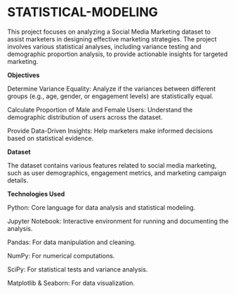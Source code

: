 # STATISTICAL-MODELING

This project focuses on analyzing a Social Media Marketing dataset to assist marketers in designing effective marketing strategies. The project involves various statistical analyses, including variance testing and demographic proportion analysis, to provide actionable insights for targeted marketing.

**Objectives**

Determine Variance Equality: Analyze if the variances between different groups (e.g., age, gender, or engagement levels) are statistically equal.

Calculate Proportion of Male and Female Users: Understand the demographic distribution of users across the dataset.

Provide Data-Driven Insights: Help marketers make informed decisions based on statistical evidence.

**Dataset**

The dataset contains various features related to social media marketing, such as user demographics, engagement metrics, and marketing campaign details.

**Technologies Used**

Python: Core language for data analysis and statistical modeling.

Jupyter Notebook: Interactive environment for running and documenting the analysis.

Pandas: For data manipulation and cleaning.

NumPy: For numerical computations.

SciPy: For statistical tests and variance analysis.

Matplotlib & Seaborn: For data visualization.
